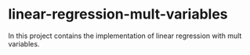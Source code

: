 # linear-regression-mult-variables
In this project contains the implementation of linear regression with mult variables.
